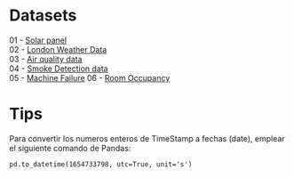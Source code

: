 # Datasets
01 - [Solar panel](https://www.kaggle.com/datasets/fvcoppen/solarpanelspower/data) <br>
02 - [London Weather Data](https://www.kaggle.com/datasets/emmanuelfwerr/london-weather-data) <br>
03 - [Air quality data](https://www.kaggle.com/datasets/fedesoriano/air-quality-data-set) <br>
04 - [Smoke Detection data](https://www.kaggle.com/datasets/deepcontractor/smoke-detection-dataset) <br>
05 - [Machine Failure](https://www.kaggle.com/datasets/umerrtx/machine-failure-prediction-using-sensor-data)
06 - [Room Occupancy](https://www.kaggle.com/datasets/kukuroo3/room-occupancy-detection-data-iot-sensor/data)
# Tips
Para convertir los numeros enteros de TimeStamp a fechas (date), emplear el siguiente comando de Pandas:
````
pd.to_datetime(1654733798, utc=True, unit='s')
````
